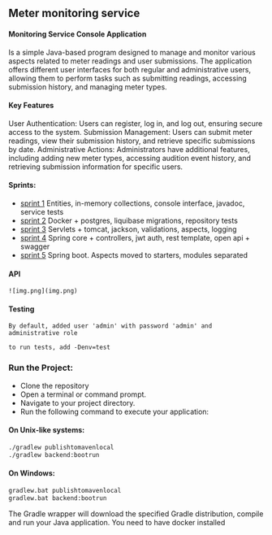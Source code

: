 ## Meter monitoring service

#### Monitoring Service Console Application
Is a simple Java-based program designed to manage and monitor various aspects related to meter readings and user submissions. The application offers different user interfaces for both regular and administrative users, allowing them to perform tasks such as submitting readings, accessing submission history, and managing meter types.

#### Key Features
User Authentication: Users can register, log in, and log out, ensuring secure access to the
system. Submission Management: Users can submit meter readings, view their submission history,
and retrieve specific submissions by date. Administrative Actions: Administrators have additional features,
including adding new meter types, accessing audition event history, and retrieving submission information for
specific users.

#### Sprints:
- <a href ="https://github.com/Muryginds/ylab-01.2024/pull/3"> sprint 1</a> Entities, in-memory collections, console interface, javadoc, service tests
- <a href ="https://github.com/Muryginds/ylab-01.2024/pull/4"> sprint 2</a> Docker + postgres, liquibase migrations, repository tests
- <a href ="https://github.com/Muryginds/ylab-01.2024/pull/5"> sprint 3</a> Servlets + tomcat, jackson, validations, aspects, logging
- <a href ="https://github.com/Muryginds/ylab-01.2024/pull/6"> sprint 4</a> Spring core + controllers, jwt auth, rest template, open api + swagger
- <a href ="https://github.com/Muryginds/ylab-01.2024/pull/7"> sprint 5</a> Spring boot. Aspects moved to starters, modules separated

#### API
```
![img.png](img.png)
```

#### Testing
    By default, added user 'admin' with password 'admin' and administrative role

    to run tests, add -Denv=test

### Run the Project:

- Clone the repository
- Open a terminal or command prompt.
- Navigate to your project directory.
- Run the following command to execute your application:

#### On Unix-like systems:

```bash
./gradlew publishtomavenlocal
./gradlew backend:bootrun
```
#### On Windows:

```bash
gradlew.bat publishtomavenlocal
gradlew.bat backend:bootrun
```
The Gradle wrapper will download the specified Gradle distribution, compile and run your Java application.
You need to have docker installed